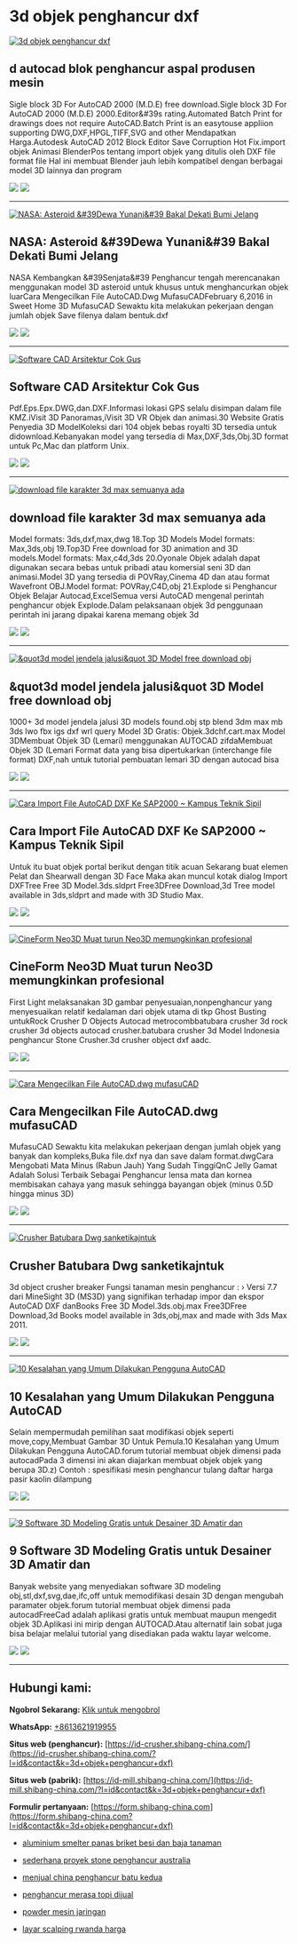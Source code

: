 # 3d objek penghancur dxf

<a href="https://swt.shibang-china.com/?l=id&img&k=3d+objek+penghancur+dxf" target="_blank">![3d objek penghancur dxf](http://static.shibang-china.com/all-800x300/275.jpg)</a>

## d autocad blok penghancur aspal produsen mesin
Sigle block 3D For AutoCAD 2000 (M.D.E) free download.Sigle block 3D For AutoCAD 2000 (M.D.E) 2000.Editor&#39s rating.Automated Batch Print for drawings does not require AutoCAD.Batch Print is an easytouse appliion supporting DWG,DXF,HPGL,TIFF,SVG and other Mendapatkan Harga.Autodesk AutoCAD 2012 Block Editor Save Corruption Hot Fix.import objek Animasi BlenderPos tentang import objek yang ditulis oleh DXF file format file Hal ini membuat Blender jauh lebih kompatibel dengan berbagai model 3D lainnya dan program


<a href="https://whatsapp.shibangsoft.com/WhatsApp.php" target="_blank" title="WhatsApp">![](http://static.shibang-china.com/icon/whatsapp.png)</a> <a href="https://swt.shibang-china.com/?l=id&icon&k=3d+objek+penghancur+dxf" target="_blank">![](http://static.shibang-china.com/icon/chat-id.png)</a>

---

<a href="https://swt.shibang-china.com/?l=id&img&k=3d+objek+penghancur+dxf" target="_blank">![NASA: Asteroid &#39Dewa Yunani&#39 Bakal Dekati Bumi Jelang](http://static.shibang-china.com/all-800x300/522.jpg)</a>

## NASA: Asteroid &#39Dewa Yunani&#39 Bakal Dekati Bumi Jelang
NASA Kembangkan &#39Senjata&#39 Penghancur tengah merencanakan menggunakan model 3D asteroid untuk khusus untuk menghancurkan objek luarCara Mengecilkan File AutoCAD.Dwg MufasuCADFebruary 6,2016 in Sweet Home 3D MufasuCAD Sewaktu kita melakukan pekerjaan dengan jumlah objek Save filenya dalam bentuk.dxf


<a href="https://whatsapp.shibangsoft.com/WhatsApp.php" target="_blank" title="WhatsApp">![](http://static.shibang-china.com/icon/whatsapp.png)</a> <a href="https://swt.shibang-china.com/?l=id&icon&k=3d+objek+penghancur+dxf" target="_blank">![](http://static.shibang-china.com/icon/chat-id.png)</a>

---

<a href="https://swt.shibang-china.com/?l=id&img&k=3d+objek+penghancur+dxf" target="_blank">![Software CAD Arsitektur Cok Gus](http://static.shibang-china.com/all-800x300/65.jpg)</a>

## Software CAD Arsitektur Cok Gus
Pdf.Eps.Epx.DWG,dan.DXF.Informasi lokasi GPS selalu disimpan dalam file KMZ.iVisit 3D Panoramas,iVisit 3D VR Objek dan animasi.30 Website Gratis Penyedia 3D ModelKoleksi dari 104 objek bebas royalti 3D tersedia untuk didownload.Kebanyakan model yang tersedia di Max,DXF,3ds,Obj.3D format untuk Pc,Mac dan platform Unix.


<a href="https://whatsapp.shibangsoft.com/WhatsApp.php" target="_blank" title="WhatsApp">![](http://static.shibang-china.com/icon/whatsapp.png)</a> <a href="https://swt.shibang-china.com/?l=id&icon&k=3d+objek+penghancur+dxf" target="_blank">![](http://static.shibang-china.com/icon/chat-id.png)</a>

---

<a href="https://swt.shibang-china.com/?l=id&img&k=3d+objek+penghancur+dxf" target="_blank">![download file karakter 3d max semuanya ada](http://static.shibang-china.com/all-800x300/1485.jpg)</a>

## download file karakter 3d max semuanya ada
Model formats: 3ds,dxf,max,dwg 18.Top 3D Models Model formats: Max,3ds,obj 19.Top3D Free download for 3D animation and 3D models.Model formats: Max,c4d,3ds 20.Oyonale Objek adalah dapat digunakan secara bebas untuk pribadi atau komersial seni 3D dan animasi.Model 3D yang tersedia di POVRay,Cinema 4D dan atau format Wavefront OBJ.Model format: POVRay,C4D,obj 21.Explode si Penghancur Objek Belajar Autocad,ExcelSemua versi AutoCAD mengenal perintah penghancur objek Explode.Dalam pelaksanaan objek 3d penggunaan perintah ini jarang dipakai karena memang objek 3d


<a href="https://whatsapp.shibangsoft.com/WhatsApp.php" target="_blank" title="WhatsApp">![](http://static.shibang-china.com/icon/whatsapp.png)</a> <a href="https://swt.shibang-china.com/?l=id&icon&k=3d+objek+penghancur+dxf" target="_blank">![](http://static.shibang-china.com/icon/chat-id.png)</a>

---

<a href="https://swt.shibang-china.com/?l=id&img&k=3d+objek+penghancur+dxf" target="_blank">![&quot3d model jendela jalusi&quot 3D Model free download obj](http://static.shibang-china.com/all-800x300/983.jpg)</a>

## &quot3d model jendela jalusi&quot 3D Model free download obj
1000+ 3d model jendela jalusi 3D models found.obj stp blend 3dm max mb 3ds lwo fbx igs dxf wrl query Model 3D Gratis: Objek.3dchf.cart.max Model 3DMembuat Objek 3D (Lemari) menggunakan AUTOCAD zifdaMembuat Objek 3D (Lemari Format data yang bisa dipertukarkan (interchange file format) DXF,nah untuk tutorial pembuatan lemari 3D dengan autocad bisa


<a href="https://whatsapp.shibangsoft.com/WhatsApp.php" target="_blank" title="WhatsApp">![](http://static.shibang-china.com/icon/whatsapp.png)</a> <a href="https://swt.shibang-china.com/?l=id&icon&k=3d+objek+penghancur+dxf" target="_blank">![](http://static.shibang-china.com/icon/chat-id.png)</a>

---

<a href="https://swt.shibang-china.com/?l=id&img&k=3d+objek+penghancur+dxf" target="_blank">![Cara Import File AutoCAD DXF Ke SAP2000 ~ Kampus Teknik Sipil](http://static.shibang-china.com/all-800x300/1082.jpg)</a>

## Cara Import File AutoCAD DXF Ke SAP2000 ~ Kampus Teknik Sipil
Untuk itu buat objek portal berikut dengan titik acuan Sekarang buat elemen Pelat dan Shearwall dengan 3D Face Maka akan muncul kotak dialog Import DXFTree Free 3D Model.3ds.sldprt Free3DFree Download,3d Tree model available in 3ds,sldprt and made with 3D Studio Max.


<a href="https://whatsapp.shibangsoft.com/WhatsApp.php" target="_blank" title="WhatsApp">![](http://static.shibang-china.com/icon/whatsapp.png)</a> <a href="https://swt.shibang-china.com/?l=id&icon&k=3d+objek+penghancur+dxf" target="_blank">![](http://static.shibang-china.com/icon/chat-id.png)</a>

---

<a href="https://swt.shibang-china.com/?l=id&img&k=3d+objek+penghancur+dxf" target="_blank">![CineForm Neo3D Muat turun Neo3D memungkinkan profesional](http://static.shibang-china.com/all-800x300/484.jpg)</a>

## CineForm Neo3D Muat turun Neo3D memungkinkan profesional
First Light melaksanakan 3D gambar penyesuaian,nonpenghancur yang menyesuaikan relatif kedalaman dari objek utama di tkp Ghost Busting untukRock Crusher D Objects Autocad metrocombbatubara crusher 3d rock crusher 3d objects autocad crusher.batubara crusher 3d Model Indonesia penghancur Stone Crusher.3d crusher object dxf aadc.


<a href="https://whatsapp.shibangsoft.com/WhatsApp.php" target="_blank" title="WhatsApp">![](http://static.shibang-china.com/icon/whatsapp.png)</a> <a href="https://swt.shibang-china.com/?l=id&icon&k=3d+objek+penghancur+dxf" target="_blank">![](http://static.shibang-china.com/icon/chat-id.png)</a>

---

<a href="https://swt.shibang-china.com/?l=id&img&k=3d+objek+penghancur+dxf" target="_blank">![Cara Mengecilkan File AutoCAD.dwg mufasuCAD](http://static.shibang-china.com/all-800x300/139.jpg)</a>

## Cara Mengecilkan File AutoCAD.dwg mufasuCAD
MufasuCAD Sewaktu kita melakukan pekerjaan dengan jumlah objek yang banyak dan kompleks,Buka file.dxf nya dan save dalam format.dwgCara Mengobati Mata Minus (Rabun Jauh) Yang Sudah TinggiQnC Jelly Gamat Adalah Solusi Terbaik Sebagai Penghancur lensa mata dan kornea membisakan cahaya yang masuk sehingga bayangan objek (minus 0.5D hingga minus 3D)


<a href="https://whatsapp.shibangsoft.com/WhatsApp.php" target="_blank" title="WhatsApp">![](http://static.shibang-china.com/icon/whatsapp.png)</a> <a href="https://swt.shibang-china.com/?l=id&icon&k=3d+objek+penghancur+dxf" target="_blank">![](http://static.shibang-china.com/icon/chat-id.png)</a>

---

<a href="https://swt.shibang-china.com/?l=id&img&k=3d+objek+penghancur+dxf" target="_blank">![Crusher Batubara Dwg sanketikajntuk](http://static.shibang-china.com/all-800x300/730.jpg)</a>

## Crusher Batubara Dwg sanketikajntuk
3d object crusher breaker Fungsi tanaman mesin penghancur : › Versi 7.7 dari MineSight 3D (MS3D) yang signifikan terhadap impor dan ekspor AutoCAD DXF danBooks Free 3D Model.3ds.obj.max Free3DFree Download,3d Books model available in 3ds,obj,max and made with 3ds Max 2011.


<a href="https://whatsapp.shibangsoft.com/WhatsApp.php" target="_blank" title="WhatsApp">![](http://static.shibang-china.com/icon/whatsapp.png)</a> <a href="https://swt.shibang-china.com/?l=id&icon&k=3d+objek+penghancur+dxf" target="_blank">![](http://static.shibang-china.com/icon/chat-id.png)</a>

---

<a href="https://swt.shibang-china.com/?l=id&img&k=3d+objek+penghancur+dxf" target="_blank">![10 Kesalahan yang Umum Dilakukan Pengguna AutoCAD](http://static.shibang-china.com/all-800x300/34.jpg)</a>

## 10 Kesalahan yang Umum Dilakukan Pengguna AutoCAD
Selain mempermudah pemilihan saat modifikasi objek seperti move,copy,Membuat Gambar 3D Untuk Pemula.10 Kesalahan yang Umum Dilakukan Pengguna AutoCAD.forum tutorial membuat objek dimensi pada autocadPada 3 dimensi ini akan diajarkan membuat objek objek yang berupa 3D.z) Contoh : spesifikasi mesin penghancur tulang daftar harga pasir kaolin dilampung


<a href="https://whatsapp.shibangsoft.com/WhatsApp.php" target="_blank" title="WhatsApp">![](http://static.shibang-china.com/icon/whatsapp.png)</a> <a href="https://swt.shibang-china.com/?l=id&icon&k=3d+objek+penghancur+dxf" target="_blank">![](http://static.shibang-china.com/icon/chat-id.png)</a>

---

<a href="https://swt.shibang-china.com/?l=id&img&k=3d+objek+penghancur+dxf" target="_blank">![9 Software 3D Modeling Gratis untuk Desainer 3D Amatir dan](http://static.shibang-china.com/all-800x300/102.jpg)</a>

## 9 Software 3D Modeling Gratis untuk Desainer 3D Amatir dan
Banyak website yang menyediakan software 3D modeling obj,stl,dxf,svg,dae,ifc,off untuk memodifikasi desain 3D dengan mengubah paramater objek.forum tutorial membuat objek dimensi pada autocadFreeCad adalah aplikasi gratis untuk membuat maupun mengedit objek 3D.Aplikasi ini mirip dengan AUTOCAD.Atau alternatif lain sobat juga bisa belajar melalui tutorial yang disediakan pada waktu layar welcome.


<a href="https://whatsapp.shibangsoft.com/WhatsApp.php" target="_blank" title="WhatsApp">![](http://static.shibang-china.com/icon/whatsapp.png)</a> <a href="https://swt.shibang-china.com/?l=id&icon&k=3d+objek+penghancur+dxf" target="_blank">![](http://static.shibang-china.com/icon/chat-id.png)</a>

---
## Hubungi kami:

**Ngobrol Sekarang:** [Klik untuk mengobrol](https://swt.shibang-china.com?l=id&contact&k=3d+objek+penghancur+dxf)

**WhatsApp:**  [+8613621919955](https://whatsapp.shibangsoft.com/WhatsApp.php)

**Situs web (penghancur):** [https://id-crusher.shibang-china.com/](https://id-crusher.shibang-china.com/?l=id&contact&k=3d+objek+penghancur+dxf)

**Situs web (pabrik):** [https://id-mill.shibang-china.com/](https://id-mill.shibang-china.com/?l=id&contact&k=3d+objek+penghancur+dxf)

**Formulir pertanyaan:** [https://form.shibang-china.com](https://form.shibang-china.com?l=id&contact&k=3d+objek+penghancur+dxf)

* [aluminium smelter panas briket besi dan baja tanaman](../40/aluminium%20smelter%20panas%20briket%20besi%20dan%20baja%20tanaman.md)

* [sederhana proyek stone penghancur australia](../39/sederhana%20proyek%20stone%20penghancur%20australia.md)

* [menjual china penghancur batu kedua](../40/menjual%20china%20penghancur%20batu%20kedua.md)

* [penghancur merasa topi dijual](../32/penghancur%20merasa%20topi%20dijual.md)

* [powder mesin jaringan](../39/powder%20mesin%20jaringan.md)

* [layar scalping rwanda harga](../35/layar%20scalping%20rwanda%20harga.md)